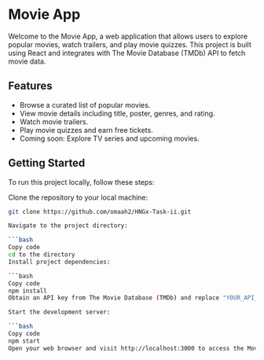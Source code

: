 # Movie App

Welcome to the Movie App, a web application that allows users to explore popular movies, watch trailers, and play movie quizzes. This project is built using React and integrates with The Movie Database (TMDb) API to fetch movie data.

## Features

- Browse a curated list of popular movies.
- View movie details including title, poster, genres, and rating.
- Watch movie trailers.
- Play movie quizzes and earn free tickets.
- Coming soon: Explore TV series and upcoming movies.

## Getting Started

To run this project locally, follow these steps:

 Clone the repository to your local machine:

   ```bash
   git clone https://github.com/omaah2/HNGx-Task-ii.git

   Navigate to the project directory:

```bash
Copy code
cd to the directory
Install project dependencies:

```bash
Copy code
npm install
Obtain an API key from The Movie Database (TMDb) and replace "YOUR_API_KEY" in the src/config.js file with your actual API key.

Start the development server:

```bash
Copy code
npm start
Open your web browser and visit http://localhost:3000 to access the Movie App.


